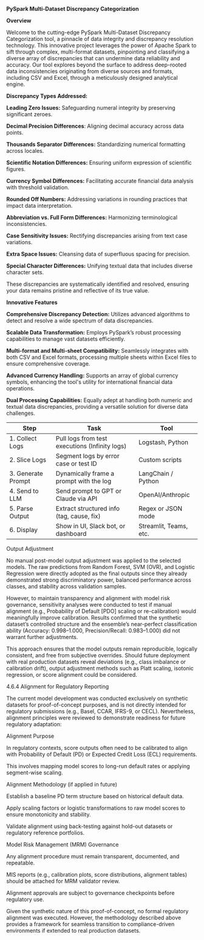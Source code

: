 **PySpark Multi-Dataset Discrepancy Categorization**

**Overview**

Welcome to the cutting-edge PySpark Multi-Dataset Discrepancy Categorization tool, a pinnacle of data integrity and discrepancy resolution technology. This innovative project leverages the power of Apache Spark to sift through complex, multi-format datasets, pinpointing and classifying a diverse array of discrepancies that can undermine data reliability and accuracy. Our tool explores beyond the surface to address deep-rooted data inconsistencies originating from diverse sources and formats, including CSV and Excel, through a meticulously designed analytical engine.


**Discrepancy Types Addressed:**

**Leading Zero Issues:** Safeguarding numeral integrity by preserving significant zeroes.

**Decimal Precision Differences**: Aligning decimal accuracy across data points.

**Thousands Separator Differences:** Standardizing numerical formatting across locales.

**Scientific Notation Differences:** Ensuring uniform expression of scientific figures.

**Currency Symbol Differences:** Facilitating accurate financial data analysis with threshold validation.

**Rounded Off Numbers:** Addressing variations in rounding practices that impact data interpretation.

**Abbreviation vs. Full Form Differences:** Harmonizing terminological inconsistencies.

**Case Sensitivity Issues:** Rectifying discrepancies arising from text case variations.

**Extra Space Issues:** Cleansing data of superfluous spacing for precision.

**Special Character Differences:** Unifying textual data that includes diverse character sets.

These discrepancies are systematically identified and resolved, ensuring your data remains pristine and reflective of its true value.

**Innovative Features**

**Comprehensive Discrepancy Detection:** Utilizes advanced algorithms to detect and resolve a wide spectrum of data discrepancies.

**Scalable Data Transformation:** Employs PySpark’s robust processing capabilities to manage vast datasets efficiently.

**Multi-format and Multi-sheet Compatibility:** Seamlessly integrates with both CSV and Excel formats, processing multiple sheets within Excel files to ensure comprehensive coverage.

**Advanced Currency Handling:** Supports an array of global currency symbols, enhancing the tool's utility for international financial data operations.

**Dual Processing Capabilities:** Equally adept at handling both numeric and textual data discrepancies, providing a versatile solution for diverse data challenges.


| Step               | Task                                           | Tool                   |
| ------------------ | ---------------------------------------------- | ---------------------- |
| 1. Collect Logs    | Pull logs from test executions (Infinity logs) | Logstash, Python       |
| 2. Slice Logs      | Segment logs by error case or test ID          | Custom scripts         |
| 3. Generate Prompt | Dynamically frame a prompt with the log        | LangChain / Python     |
| 4. Send to LLM     | Send prompt to GPT or Claude via API           | OpenAI/Anthropic       |
| 5. Parse Output    | Extract structured info (tag, cause, fix)      | Regex or JSON mode     |
| 6. Display         | Show in UI, Slack bot, or dashboard            | Streamlit, Teams, etc. |


Output Adjustment

No manual post-model output adjustment was applied to the selected models. The raw predictions from Random Forest, SVM (OVR), and Logistic Regression were directly adopted as the final outputs since they already demonstrated strong discriminatory power, balanced performance across classes, and stability across validation samples.

However, to maintain transparency and alignment with model risk governance, sensitivity analyses were conducted to test if manual alignment (e.g., Probability of Default [PDO] scaling or re-calibration) would meaningfully improve calibration. Results confirmed that the synthetic dataset’s controlled structure and the ensemble’s near-perfect classification ability (Accuracy: 0.998–1.000, Precision/Recall: 0.983–1.000) did not warrant further adjustments.

This approach ensures that the model outputs remain reproducible, logically consistent, and free from subjective overrides. Should future deployment with real production datasets reveal deviations (e.g., class imbalance or calibration drift), output adjustment methods such as Platt scaling, isotonic regression, or score alignment could be considered.


4.6.4 Alignment for Regulatory Reporting

The current model development was conducted exclusively on synthetic datasets for proof-of-concept purposes, and is not directly intended for regulatory submissions (e.g., Basel, CCAR, IFRS-9, or CECL). Nevertheless, alignment principles were reviewed to demonstrate readiness for future regulatory adaptation:

Alignment Purpose

In regulatory contexts, score outputs often need to be calibrated to align with Probability of Default (PD) or Expected Credit Loss (ECL) requirements.

This involves mapping model scores to long-run default rates or applying segment-wise scaling.

Alignment Methodology (if applied in future)

Establish a baseline PD term structure based on historical default data.

Apply scaling factors or logistic transformations to raw model scores to ensure monotonicity and stability.

Validate alignment using back-testing against hold-out datasets or regulatory reference portfolios.

Model Risk Management (MRM) Governance

Any alignment procedure must remain transparent, documented, and repeatable.

MIS reports (e.g., calibration plots, score distributions, alignment tables) should be attached for MRM validator review.

Alignment approvals are subject to governance checkpoints before regulatory use.

Given the synthetic nature of this proof-of-concept, no formal regulatory alignment was executed. However, the methodology described above provides a framework for seamless transition to compliance-driven environments if extended to real production datasets.
